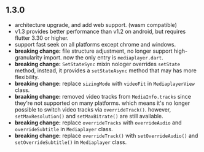 ## 1.3.0
- architecture upgrade, and add web support. (wasm compatible)
- v1.3 provides better performance than v1.2 on android, but requires flutter 3.30 or higher.
- support fast seek on all platforms except chrome and windows.
- **breaking change:** file structure adjustment, no longer support high-granularity import. now the only entry is `mediaplayer.dart`.
- **breaking change:** `SetStateSync` mixin nologer overrides `setState` method, instead, it provides a `setStateAsync` method that may has more flexibility.
- **breaking change:** replace `sizingMode` with `videoFit` in `MediaplayerView` class.
- **braaking change:** removed video tracks from `MediaInfo.tracks` since they're not supported on many platforms. which means it's no longer possible to switch video tracks via `overrideTrack()`. however, `setMaxResolution()` and `setMaxBitrate()` are still available.
- **breaking change:** replace `overrideTracks` with `overrideAudio` and `overrideSubtitle` in `Mediaplayer` class.
- **breaking change:** replace `overrideTrack()` with `setOverrideAudio()` and `setOverrideSubtitle()` in `Mediaplayer` class.